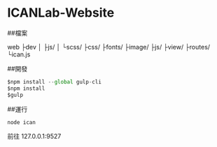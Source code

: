 # ICANLab-Website

##檔案

web
├dev
│ ├js/
│ └scss/
├css/
├fonts/
├image/
├js/
├view/
├routes/
└ican.js

##開發

```js
$npm install --global gulp-cli
$npm install
$gulp

```
##運行

```js
node ican
```
前往 127.0.0.1:9527

